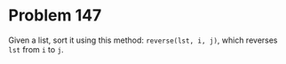 # Problem 147

Given a list, sort it using this method: `reverse(lst, i, j)`, which reverses
`lst` from `i` to `j`.